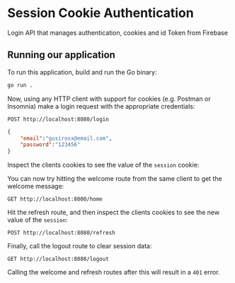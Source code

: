 # Session Cookie Authentication
Login API that manages authentication, cookies and id Token from Firebase

## Running our application

To run this application, build and run the Go binary:

```sh
go run .
```
Now, using any HTTP client with support for cookies (e.g. Postman or Insomnia) make a login request with the appropriate credentials:

```
POST http://localhost:8080/login
```

```JSON
{
    "email":"gusirosx@email.com",
    "password":"123456"
}
```
Inspect the clients cookies to see the value of the `session` cookie:

You can now try hitting the welcome route from the same client to get the welcome message:
```
GET http://localhost:8000/home
```
Hit the refresh route, and then inspect the clients cookies to see the new value of the `session`:

```
POST http://localhost:8080/refresh
```

Finally, call the logout route to clear session data:

```
GET http://localhost:8080/logout
```

Calling the welcome and refresh routes after this will result in a `401` error.
